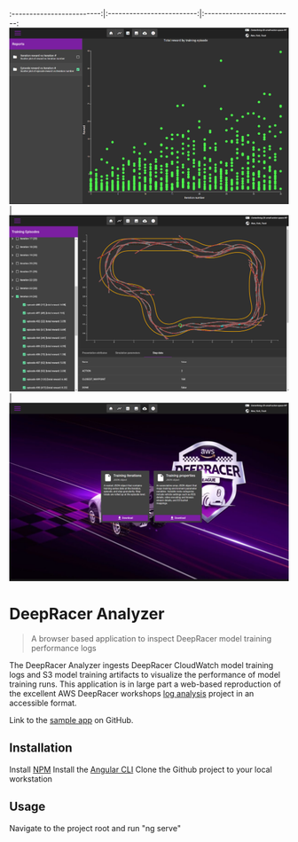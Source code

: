 :-------------------------:|:-------------------------:|:-------------------------:
![](src/assets/images/sample/sample_reports.png) | ![](src/assets/images/sample/sample_track_visualizer.png) | ![](src/assets/images/sample/data_export.png)
# DeepRacer Analyzer
> A browser based application to inspect DeepRacer model training performance logs

The DeepRacer Analyzer ingests DeepRacer CloudWatch model training logs and S3 model training artifacts to visualize the performance of model training runs. 
This application is in large part a web-based reproduction of the excellent AWS DeepRacer workshops [log analysis](https://github.com/aws-samples/aws-deepracer-workshops/tree/master/log-analysis) project
in an accessible format.

Link to the [sample app](https://soblenes32.github.io/deep-racer-analyzer/) on GitHub.

## Installation

Install [NPM](https://nodejs.org/en/)
Install the [Angular CLI](https://cli.angular.io/)
Clone the Github project to your local workstation

## Usage

Navigate to the project root and run "ng serve"